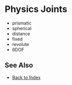 # Physics Joints

<!-- PAGE IS TODO -->

* prismatic
* spherical
* distance
* fixed
* revolute
* 6DOF

## See Also

* [Back to Index](../../index.md)
